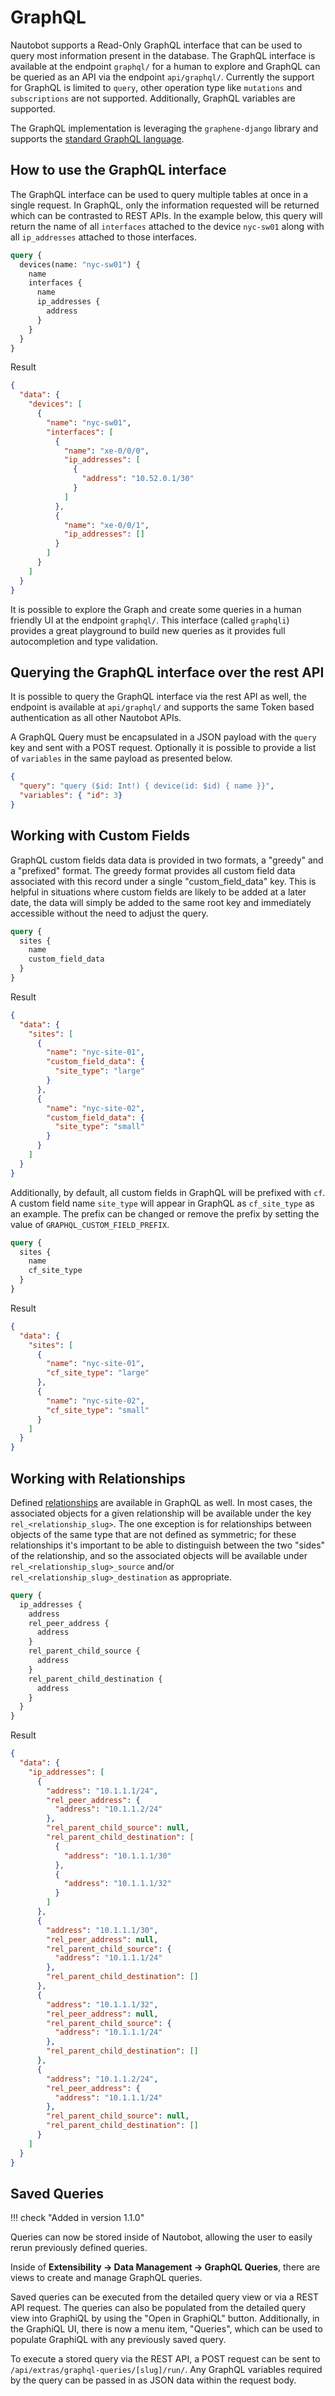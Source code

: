 # GraphQL

Nautobot supports a Read-Only GraphQL interface that can be used to query most information present in the database. The GraphQL interface is available at the endpoint `graphql/` for a human to explore and GraphQL can be queried as an API via the endpoint `api/graphql/`. Currently the support for GraphQL is limited to `query`, other operation type like `mutations` and `subscriptions` are not supported. Additionally, GraphQL variables are supported.

The GraphQL implementation is leveraging the `graphene-django` library and supports the [standard GraphQL language](https://graphql.org/learn/queries/).

## How to use the GraphQL interface

The GraphQL interface can be used to query multiple tables at once in a single request. In GraphQL, only the information requested will be returned which can be contrasted to REST APIs. In the example below, this query will return the name of all `interfaces` attached to the device `nyc-sw01` along with all `ip_addresses` attached to those interfaces.

```graphql
query {
  devices(name: "nyc-sw01") {
    name
    interfaces {
      name
      ip_addresses {
        address
      }
    }
  }
}
```

Result

```json
{
  "data": {
    "devices": [
      {
        "name": "nyc-sw01",
        "interfaces": [
          {
            "name": "xe-0/0/0",
            "ip_addresses": [
              {
                "address": "10.52.0.1/30"
              }
            ]
          },
          {
            "name": "xe-0/0/1",
            "ip_addresses": []
          }
        ]
      }
    ]
  }
}
```

It is possible to explore the Graph and create some queries in a human friendly UI at the endpoint `graphql/`. This interface (called `graphqli`) provides a great playground to build new queries as it provides full autocompletion and type validation.

## Querying the GraphQL interface over the rest API

It is possible to query the GraphQL interface via the rest API as well, the endpoint is available at `api/graphql/` and supports the same Token based authentication as all other Nautobot APIs.

A GraphQL Query must be encapsulated in a JSON payload with the `query` key and sent with a POST request. Optionally it is possible to provide a list of `variables` in the same payload as presented below.

```json
{
  "query": "query ($id: Int!) { device(id: $id) { name }}",
  "variables": { "id": 3}
}
```

## Working with Custom Fields

GraphQL custom fields data data is provided in two formats, a "greedy" and a "prefixed" format. The greedy format provides all custom field data associated with this record under a single "custom_field_data" key. This is helpful in situations where custom fields are likely to be added at a later date, the data will simply be added to the same root key and immediately accessible without the need to adjust the query.

```graphql
query {
  sites {
    name
    custom_field_data
  }
}
```

Result

```json
{
  "data": {
    "sites": [
      {
        "name": "nyc-site-01",
        "custom_field_data": {
          "site_type": "large"
        }
      },
      {
        "name": "nyc-site-02",
        "custom_field_data": {
          "site_type": "small"
        }
      }
    ]
  }
}
```

Additionally, by default, all custom fields in GraphQL will be prefixed with `cf`. A custom field name `site_type` will appear in GraphQL as `cf_site_type` as an example. The prefix can be changed or remove the prefix by setting the value of `GRAPHQL_CUSTOM_FIELD_PREFIX`.

```graphql
query {
  sites {
    name
    cf_site_type
  }
}
```

Result

```json
{
  "data": {
    "sites": [
      {
        "name": "nyc-site-01",
        "cf_site_type": "large"
      },
      {
        "name": "nyc-site-02",
        "cf_site_type": "small"
      }
    ]
  }
}
```

## Working with Relationships

Defined [relationships](../models/extras/relationship.md) are available in GraphQL as well. In most cases, the associated objects for a given relationship will be available under the key `rel_<relationship_slug>`. The one exception is for relationships between objects of the same type that are not defined as symmetric; for these relationships it's important to be able to distinguish between the two "sides" of the relationship, and so the associated objects will be available under `rel_<relationship_slug>_source` and/or `rel_<relationship_slug>_destination` as appropriate.

```graphql
query {
  ip_addresses {
    address
    rel_peer_address {
      address
    }
    rel_parent_child_source {
      address
    }
    rel_parent_child_destination {
      address
    }
  }
}
```

Result

```json
{
  "data": {
    "ip_addresses": [
      {
        "address": "10.1.1.1/24",
        "rel_peer_address": {
          "address": "10.1.1.2/24"
        },
        "rel_parent_child_source": null,
        "rel_parent_child_destination": [
          {
            "address": "10.1.1.1/30"
          },
          {
            "address": "10.1.1.1/32"
          }
        ]
      },
      {
        "address": "10.1.1.1/30",
        "rel_peer_address": null,
        "rel_parent_child_source": {
          "address": "10.1.1.1/24"
        },
        "rel_parent_child_destination": []
      },
      {
        "address": "10.1.1.1/32",
        "rel_peer_address": null,
        "rel_parent_child_source": {
          "address": "10.1.1.1/24"
        },
        "rel_parent_child_destination": []
      },
      {
        "address": "10.1.1.2/24",
        "rel_peer_address": {
          "address": "10.1.1.1/24"
        },
        "rel_parent_child_source": null,
        "rel_parent_child_destination": []
      }
    ]
  }
}
```

## Saved Queries

!!! check "Added in version 1.1.0"

Queries can now be stored inside of Nautobot, allowing the user to easily rerun previously defined queries.

Inside of **Extensibility -> Data Management -> GraphQL Queries**, there are views to create and manage GraphQL queries.

Saved queries can be executed from the detailed query view or via a REST API request. The queries can also be populated from the detailed query view into GraphiQL by using the "Open in GraphiQL" button. Additionally, in the GraphiQL UI, there is now a menu item, "Queries", which can be used to populate GraphiQL with any previously saved query.

To execute a stored query via the REST API, a POST request can be sent to `/api/extras/graphql-queries/[slug]/run/`. Any GraphQL variables required by the query can be passed in as JSON data within the request body.
